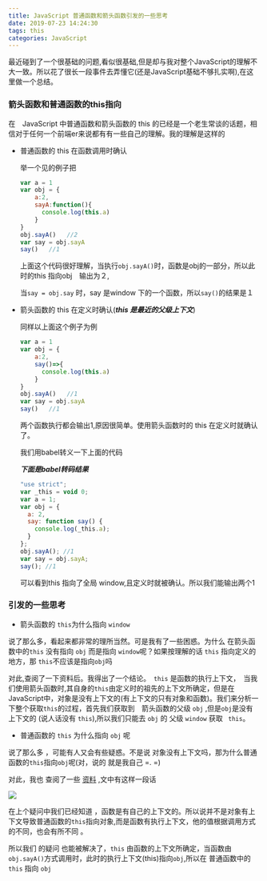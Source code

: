 ```yaml
---
title: JavaScript 普通函数和箭头函数引发的一些思考 
date: 2019-07-23 14:24:30
tags: this
categories: JavaScript
---
```


最近碰到了一个很基础的问题,看似很基础,但是却与我对整个JavaScript的理解不大一致。所以花了很长一段事件去弄懂它(还是JavaScript基础不够扎实啊),在这里做一个总结。

<!-- more -->

### 箭头函数和普通函数的this指向

在　JavaScript  中普通函数和箭头函数的 this 的已经是一个老生常谈的话题，相信对于任何一个前端er来说都有有一些自己的理解。我的理解是这样的

* 普通函数的 this 在函数调用时确认

  举一个见的例子把

  ```javascript
  var a = 1
  var obj = {
      a:2,
      sayA:function(){
      	console.log(this.a)   
      }
  }
  obj.sayA()   //2
  var say = obj.sayA
  say()   //1
  ```

  上面这个代码很好理解，当执行`obj.sayA()`时，函数是obj的一部分，所以此时的this 指向obj　输出为２,

  当`say = obj.say` 时，say 是window 下的一个函数，所以`say()`的结果是１

* 箭头函数的 this 在定义时确认(***this 是最近的父级上下文***)

  同样以上面这个例子为例

  ```javascript
  var a = 1
  var obj = {
      a:2,
      say()=>{
      	console.log(this.a)   
      }
  }
  obj.sayA()   //1
  var say = obj.sayA
  say()   //1
  ```

  两个函数执行都会输出1,原因很简单。使用箭头函数时的 this 在定义时就确认了。

  我们用babel转义一下上面的代码　

  ***下面是babel转码结果***

  ```javascript
  "use strict";
  var _this = void 0;
  var a = 1;
  var obj = {
    a: 2,
    say: function say() {
      console.log(_this.a);
    }
  };
  obj.sayA(); //1
  var say = obj.sayA;
  say(); //1
  ```

  可以看到this 指向了全局 window,且定义时就被确认。所以我们能输出两个1

### 引发的一些思考

* 箭头函数的  `this`为什么指向 `window`

说了那么多，看起来都非常的理所当然。可是我有了一些困惑。为什么 在箭头函数中的`this` 没有指向 `obj` 而是指向 `window`呢？如果按理解的话 `this` 指向定义的地方，那 `this`不应该是指向`obj`吗 

对此,查阅了一下资料后。我得出了一个结论。　`this` 是函数的执行上下文，　当我们使用箭头函数时,其自身的`this`由定义时的祖先的上下文所确定，但是在JavaScript中，对象是没有上下文的(有上下文的只有对象和函数)。我们来分析一下整个获取`this`的过程，首先我们获取到　箭头函数的父级 `obj` ,但是`obj`是没有 上下文的 (说人话没有 `this`),所以我们只能去 `obj` 的 父级 `window` 获取 ` this`。  

* 普通函数的 `this` 为什么指向 `obj` 呢 

说了那么多 ，可能有人又会有些疑惑。不是说 对象没有上下文吗，那为什么普通 函数的`this`指向`obj`呢(对，说的 就是我自己  =. =)

对此，我也 查阅了一些 [资料](<https://www.ibm.com/developerworks/cn/web/1207_wangqf_jsthis/index.html>) ,文中有这样一段话 

![](http://cdn.zheyao.top/this.png)

在上个疑问中我们已经知道 ，函数是有自己的上下文的。所以说并不是对象有上下文导致普通函数的`this`指向对象,而是函数有执行上下文，他的值根据调用方式的不同，也会有所不同 。

所以我们 的疑问 也能被解决了，`this` 由函数的上下文所确定，当函数由`obj.sayA()`方式调用时，此时的执行上下文(this)指向`obj`,所以在 普通函数中的 `this` 指向 `obj`